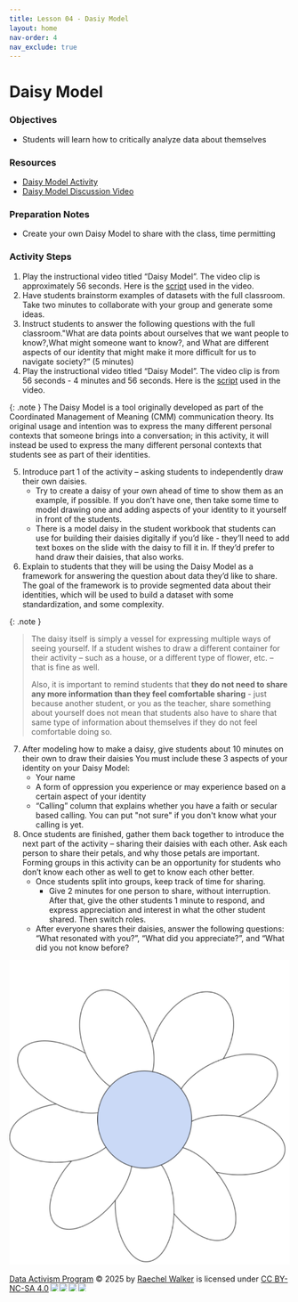 ```yaml
---
title: Lesson 04 - Dasiy Model
layout: home
nav-order: 4
nav_exclude: true
---
```





# Daisy Model


### Objectives
- Students will learn how to critically analyze data about themselves

### Resources
- <a href = "https://docs.google.com/document/d/1njXBX-AXcD-xRjVfyD97XdM41lieaSHeBkA1wAlpAcc/edit?tab=t.0">Daisy Model Activity</a>
- <a href = "https://drive.google.com/file/d/155tophP8Y8HuHxvDAWffRD_kYXgmuB2e/view?usp=drive_link">Daisy Model Discussion Video</a>

### Preparation Notes
- Create your own Daisy Model to share with the class, time permitting

### Activity Steps

1. Play the  instructional video titled “Daisy Model”. The video clip is approximately 56 seconds. Here is the <a href = "https://docs.google.com/document/d/1J8kceovuOPjEx9AWn9UG6KtP1c4LuBrCs3VgP7C2Yk0/edit?tab=t.0">script</a> used in the video.
2. Have students brainstorm examples of datasets with the full classroom. Take two minutes to collaborate with your group and generate some ideas.
3. Instruct students to answer the following questions with the full classroom."What are data points about ourselves that we want people to know?,What might someone want to know?, and What are different aspects of our identity that might make it more difficult for us to navigate society?” (5 minutes)
4. Play the  instructional video titled “Daisy Model”. The video clip is from 56 seconds - 4 minutes and 56 seconds. Here is the <a href = "https://docs.google.com/document/d/1Kh2L3DC8TdqfjbAW5zdSzPv0QfrbQK1KfBOHj6KOobM/edit?tab=t.0">script</a> used in the video.

{: .note }
The Daisy Model is a tool originally developed as part of the Coordinated Management of Meaning (CMM) communication theory. Its original usage and intention was to express the many different personal contexts that someone brings into a conversation; in this activity, it will instead be used to express the many different personal contexts that students see as part of their identities.

5. Introduce part 1 of the activity – asking students to independently draw their own daisies.
    - Try to create a daisy of your own ahead of time to show them as an example, if possible. If you don’t have one, then take some time to model drawing one and adding aspects of your identity to it yourself in front of the students.
    - There is a model daisy in the student workbook that students can use for building their daisies digitally if you’d like - they’ll need to add text boxes on the slide with the daisy to fill it in. If they’d prefer to hand draw their daisies, that also works.
6. Explain to students that they will be using the Daisy Model as a framework for answering the question about data they’d like to share. The goal of the framework is to provide segmented data about their identities, which will be used to build a dataset with some standardization, and some complexity.

{: .note }
>The daisy itself is simply a vessel for expressing multiple ways of seeing yourself. If a student wishes to draw a different container for their activity – such as a house, or a different type of flower, etc. – that is fine as well. 
>
>Also, it is important to remind students that **they do not need to share any more information than they feel comfortable sharing** - just because another student, or you as the teacher, share something about yourself does not mean that students also have to share that same type of information about themselves if they do not feel comfortable doing so.

7. After modeling how to make a daisy, give students about 10 minutes on their own to draw their daisies You must include these 3  aspects of your identity on your Daisy Model:
    - Your name
    - A form of oppression you experience or may experience based on a certain aspect of your identity
    - “Calling” column that explains whether you have a faith or secular based calling. You can put "not sure" if you don't know what your calling is yet. 
8. Once students are finished, gather them back together to introduce the next part of the activity – sharing their daisies with each other. Ask each person to share their petals, and why those petals are important. Forming groups in this activity can be an opportunity for students who don’t know each other as well to get to know each other better.
    - Once students split into groups, keep track of time for sharing.
        - Give 2 minutes for one person to share, without interruption. After that, give the other students 1 minute to respond, and express appreciation and interest in what the other student shared. Then switch roles.
    - After everyone shares their daisies,  answer the following questions: “What resonated with you?”, “What did you appreciate?”, and “What did you not know before?

<img src = "images/daisy.png" alt = "daisy model">





<a href="https://creativecommons.org">Data Activism Program</a> © 2025 by <a href="https://creativecommons.org">Raechel Walker</a> is licensed under <a href="https://creativecommons.org/licenses/by-nc-sa/4.0/">CC BY-NC-SA 4.0</a><img src="https://mirrors.creativecommons.org/presskit/icons/cc.svg" style="max-width: 1em;max-height:1em;margin-left: .2em;"><img src="https://mirrors.creativecommons.org/presskit/icons/by.svg" style="max-width: 1em;max-height:1em;margin-left: .2em;"><img src="https://mirrors.creativecommons.org/presskit/icons/nc.svg" style="max-width: 1em;max-height:1em;margin-left: .2em;"><img src="https://mirrors.creativecommons.org/presskit/icons/sa.svg" style="max-width: 1em;max-height:1em;margin-left: .2em;">